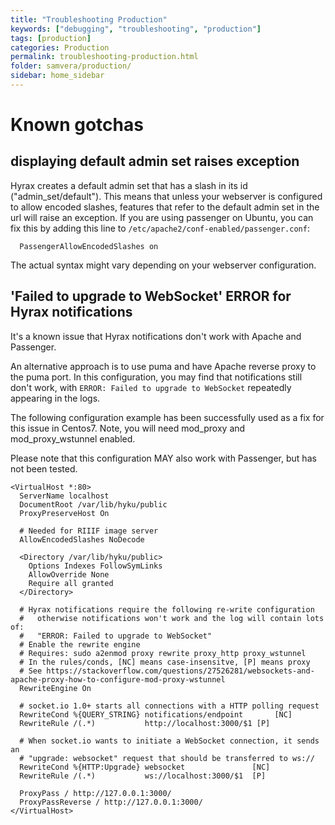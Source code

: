 ```yaml
---
title: "Troubleshooting Production"
keywords: ["debugging", "troubleshooting", "production"]
tags: [production]
categories: Production
permalink: troubleshooting-production.html
folder: samvera/production/
sidebar: home_sidebar
---
```


# Known gotchas

## displaying default admin set raises exception
Hyrax creates a default admin set that has a slash in its id ("admin_set/default").
This means that unless your webserver is configured to allow encoded slashes,
features that refer to the default admin set in the url will raise an exception.
If you are using passenger on Ubuntu, you can fix this by adding this line to
`/etc/apache2/conf-enabled/passenger.conf`:
```
  PassengerAllowEncodedSlashes on
```
The actual syntax might vary depending on your webserver configuration.

## 'Failed to upgrade to WebSocket' ERROR for Hyrax notifications

It's a known issue that Hyrax notifications don't work with Apache and Passenger.

An alternative approach is to use puma and have Apache reverse proxy to the puma port. In this configuration, you may find that notifications still don't work, with `ERROR: Failed to upgrade to WebSocket` repeatedly appearing in the logs.

The following configuration example has been successfully used as a fix for this issue in Centos7. Note, you will need mod_proxy and mod_proxy_wstunnel enabled.

Please note that this configuration MAY also work with Passenger, but has not been tested.

```
<VirtualHost *:80>
  ServerName localhost
  DocumentRoot /var/lib/hyku/public
  ProxyPreserveHost On

  # Needed for RIIIF image server
  AllowEncodedSlashes NoDecode

  <Directory /var/lib/hyku/public>
    Options Indexes FollowSymLinks
    AllowOverride None
    Require all granted
  </Directory>

  # Hyrax notifications require the following re-write configuration
  #   otherwise notifications won't work and the log will contain lots of:
  #   "ERROR: Failed to upgrade to WebSocket"
  # Enable the rewrite engine
  # Requires: sudo a2enmod proxy rewrite proxy_http proxy_wstunnel
  # In the rules/conds, [NC] means case-insensitve, [P] means proxy
  # See https://stackoverflow.com/questions/27526281/websockets-and-apache-proxy-how-to-configure-mod-proxy-wstunnel
  RewriteEngine On

  # socket.io 1.0+ starts all connections with a HTTP polling request
  RewriteCond %{QUERY_STRING} notifications/endpoint       [NC]
  RewriteRule /(.*)           http://localhost:3000/$1 [P]

  # When socket.io wants to initiate a WebSocket connection, it sends an
  # "upgrade: websocket" request that should be transferred to ws://
  RewriteCond %{HTTP:Upgrade} websocket               [NC]
  RewriteRule /(.*)           ws://localhost:3000/$1  [P]

  ProxyPass / http://127.0.0.1:3000/
  ProxyPassReverse / http://127.0.0.1:3000/
</VirtualHost>

```
